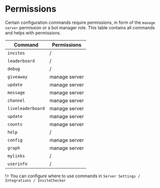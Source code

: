 # Permissions

Certain configuration commands require permissions, in form of the `manage server` permission or a bot manager role.
This table contains all commands and helps with permissions.

| Command               | Permissions   |
|-----------------------|---------------| 
| `invites`             | /             |
| `leaderboard`         | /             |
| `debug`               | /             |
| `giveaway`            | manage server |
| `update`              | manage server |
| `message`             | manage server |
| `channel`             | manage server |
| `liveleaderboard`     | manage server |
| `update`              | manage server |
| `counts`              | manage server |
| `help`                | /             |
| `config`              | manage server |
| `graph`               | manage server |
| `mylinks`             | /             |
| `userinfo`            | /             |

!> You can configure where to use commands in `Server Settings / Integrations / InviteChecker`